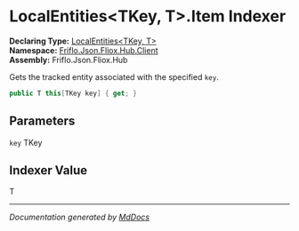 ﻿<!--  
  <auto-generated>   
    The contents of this file were generated by a tool.  
    Changes to this file may be list if the file is regenerated  
  </auto-generated>   
-->

# LocalEntities\<TKey, T\>.Item Indexer

**Declaring Type:** [LocalEntities\<TKey, T\>](../index.md)  
**Namespace:** [Friflo.Json.Fliox.Hub.Client](../../index.md)  
**Assembly:** Friflo.Json.Fliox.Hub

Gets the tracked entity associated with the specified `key`.

```csharp
public T this[TKey key] { get; }
```

## Parameters

`key`  TKey

## Indexer Value

T

___

*Documentation generated by [MdDocs](https://github.com/ap0llo/mddocs)*
